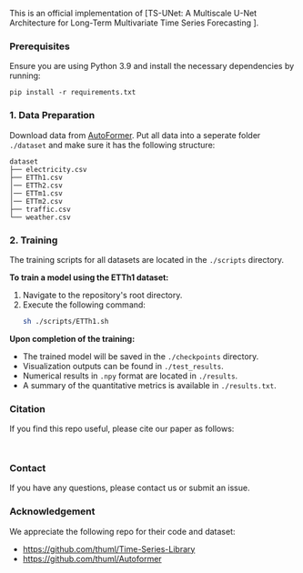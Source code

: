 

This is an official implementation of [TS-UNet: A Multiscale U-Net Architecture for Long-Term Multivariate Time Series Forecasting ].

### Prerequisites

Ensure you are using Python 3.9 and install the necessary dependencies by running:
```
pip install -r requirements.txt
```

### 1. Data Preparation
Download data from [AutoFormer](https://drive.google.com/drive/folders/1ZOYpTUa82_jCcxIdTmyr0LXQfvaM9vIy). Put all data into a seperate folder `./dataset` and make sure it has the following structure:
```
dataset
├── electricity.csv
├── ETTh1.csv
│── ETTh2.csv
│── ETTm1.csv
│── ETTm2.csv
├── traffic.csv
└── weather.csv

```

<!-- 2. Training. All training scripts are in the folder `./scripts`. If you want to train model for ETTh1 dataset, simply run the following command:
    ```
    sh ./scripts/ETTh1.sh
    ```
    When the training is done, you can find model in `./checkpoints`, visualization result in `./test_results`, npy result in `./results`, quantative result in `./results.txt`. -->


### 2. Training

The training scripts for all datasets are located in the `./scripts` directory. 

**To train a model using the ETTh1 dataset:**
1. Navigate to the repository's root directory.
2. Execute the following command:
    ```bash
    sh ./scripts/ETTh1.sh
    ```

**Upon completion of the training:**
- The trained model will be saved in the `./checkpoints` directory.
- Visualization outputs can be found in `./test_results`.
- Numerical results in `.npy` format are located in `./results`.
- A summary of the quantitative metrics is available in `./results.txt`.


### Citation
If you find this repo useful, please cite our paper as follows:

```


```

### Contact
If you have any questions, please contact us or submit an issue.

### Acknowledgement
We appreciate the following repo for their code and dataset:
- https://github.com/thuml/Time-Series-Library
- https://github.com/thuml/Autoformer
